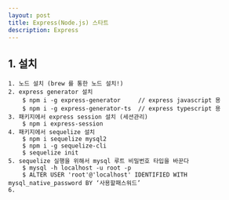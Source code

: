 ```yaml
---
layout: post
title: Express(Node.js) 스타트
description: Express
---
```


## 1. 설치
    1. 노드 설치 (brew 를 통한 노드 설치!)
    2. express generator 설치  
        $ npm i -g express-generator     // express javascript 용  
        $ npm i -g express-generator-ts  // express typescript 용  
    3. 패키지에서 express session 설치 (세션관리)
        $ npm i express-session
    4. 패키지에서 sequelize 설치
        $ npm i sequelize mysql2
        $ npm i -g sequelize-cli
        $ sequelize init
    5. sequelize 실행을 위해서 mysql 루트 비밀번호 타입을 바꾼다
        $ mysql -h localhost -u root -p
        $ ALTER USER 'root'@'localhost' IDENTIFIED WITH mysql_native_password BY ‘사용할패스워드’
    6. 
    